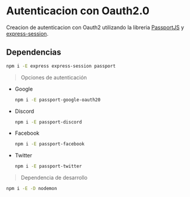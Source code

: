 # Autenticacion con Oauth2.0
Creacion de autenticacion con Oauth2 utilizando la libreria [PassportJS](https://www.passportjs.org/) y [express-session](https://www.npmjs.com/package/express-session).

## Dependencias
```bash
npm i -E express express-session passport
```
> Opciones de autenticación
- Google
    ```bash
    npm i -E passport-google-oauth20
    ```
- Discord
    ```bash
    npm i -E passport-discord
    ```
- Facebook
    ```bash
    npm i -E passport-facebook
    ```
- Twitter
    ```bash
    npm i -E passport-twitter
    ```
> Dependencia de desarrollo
```bash
npm i -E -D nodemon
```